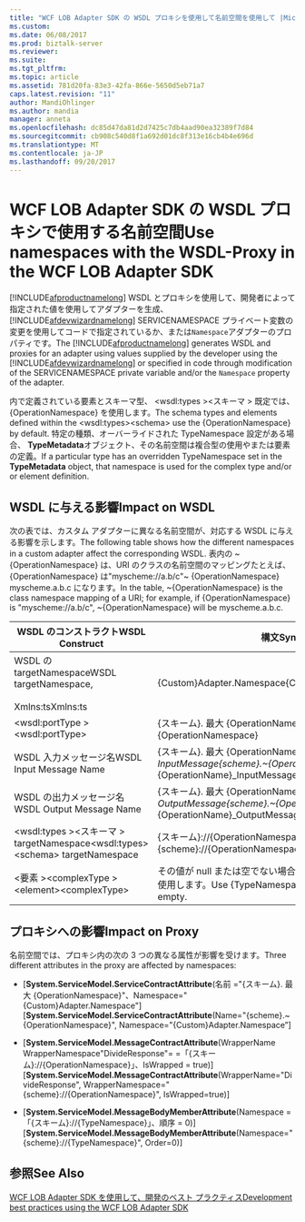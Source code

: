 ```yaml
---
title: "WCF LOB Adapter SDK の WSDL プロキシを使用して名前空間を使用して |Microsoft ドキュメント"
ms.custom: 
ms.date: 06/08/2017
ms.prod: biztalk-server
ms.reviewer: 
ms.suite: 
ms.tgt_pltfrm: 
ms.topic: article
ms.assetid: 781d20fa-83e3-42fa-866e-5650d5eb71a7
caps.latest.revision: "11"
author: MandiOhlinger
ms.author: mandia
manager: anneta
ms.openlocfilehash: dc85d47da81d2d7425c7db4aad90ea32389f7d84
ms.sourcegitcommit: cb908c540d8f1a692d01dc8f313e16cb4b4e696d
ms.translationtype: MT
ms.contentlocale: ja-JP
ms.lasthandoff: 09/20/2017
---
```

# <a name="use-namespaces-with-the-wsdl-proxy-in-the-wcf-lob-adapter-sdk"></a><span data-ttu-id="738b5-102">WCF LOB Adapter SDK の WSDL プロキシで使用する名前空間</span><span class="sxs-lookup"><span data-stu-id="738b5-102">Use namespaces with the WSDL-Proxy in the WCF LOB Adapter SDK</span></span>
<span data-ttu-id="738b5-103">[!INCLUDE[afproductnamelong](../../includes/afproductnamelong-md.md)] WSDL とプロキシを使用して、開発者によって指定された値を使用してアダプターを生成、 [!INCLUDE[afdevwizardnamelong](../../includes/afdevwizardnamelong-md.md)] SERVICENAMESPACE プライベート変数の変更を使用してコードで指定されているか、または`Namespace`アダプターのプロパティです。</span><span class="sxs-lookup"><span data-stu-id="738b5-103">The [!INCLUDE[afproductnamelong](../../includes/afproductnamelong-md.md)] generates WSDL and proxies for an adapter using values supplied by the developer using the [!INCLUDE[afdevwizardnamelong](../../includes/afdevwizardnamelong-md.md)] or specified in code through modification of the SERVICENAMESPACE private variable and/or the `Namespace` property of the adapter.</span></span>  
  
 <span data-ttu-id="738b5-104">内で定義されている要素とスキーマ型、 \<wsdl:types >\<スキーマ > 既定では、{OperationNamespace} を使用します。</span><span class="sxs-lookup"><span data-stu-id="738b5-104">The schema types and elements defined within the \<wsdl:types>\<schema> use the {OperationNamespace} by default.</span></span> <span data-ttu-id="738b5-105">特定の種類、オーバーライドされた TypeNamespace 設定がある場合、 **TypeMetadata**オブジェクト、その名前空間は複合型の使用やまたは要素の定義。</span><span class="sxs-lookup"><span data-stu-id="738b5-105">If a particular type has an overridden TypeNamespace set in the **TypeMetadata** object, that namespace is used for the complex type and/or or element definition.</span></span>  
  
## <a name="impact-on-wsdl"></a><span data-ttu-id="738b5-106">WSDL に与える影響</span><span class="sxs-lookup"><span data-stu-id="738b5-106">Impact on WSDL</span></span>  
 <span data-ttu-id="738b5-107">次の表では、カスタム アダプターに異なる名前空間が、対応する WSDL に与える影響を示します。</span><span class="sxs-lookup"><span data-stu-id="738b5-107">The following table shows how the different namespaces in a custom adapter affect the corresponding WSDL.</span></span> <span data-ttu-id="738b5-108">表内の ~ {OperationNamespace} は、URI のクラスの名前空間のマッピングたとえば、{OperationNamespace} は"myscheme://a.b/c"~ {OperationNamespace} myscheme.a.b.c になります。</span><span class="sxs-lookup"><span data-stu-id="738b5-108">In the table, ~{OperationNamespace} is the class namespace mapping of a URI; for example, if {OperationNamespace} is "myscheme://a.b/c", ~{OperationNamespace} will be myscheme.a.b.c.</span></span>  
  
|<span data-ttu-id="738b5-109">WSDL のコンストラクト</span><span class="sxs-lookup"><span data-stu-id="738b5-109">WSDL Construct</span></span>|<span data-ttu-id="738b5-110">構文</span><span class="sxs-lookup"><span data-stu-id="738b5-110">Syntax</span></span>|  
|--------------------|------------|  
|<span data-ttu-id="738b5-111">WSDL の targetNamespace</span><span class="sxs-lookup"><span data-stu-id="738b5-111">WSDL targetNamespace,</span></span><br /><br /> <span data-ttu-id="738b5-112">Xmlns:ts</span><span class="sxs-lookup"><span data-stu-id="738b5-112">Xmlns:ts</span></span>|<span data-ttu-id="738b5-113">{Custom}Adapter.Namespace</span><span class="sxs-lookup"><span data-stu-id="738b5-113">{Custom}Adapter.Namespace</span></span>|  
|<span data-ttu-id="738b5-114">\<wsdl:portType ></span><span class="sxs-lookup"><span data-stu-id="738b5-114">\<wsdl:portType></span></span>|<span data-ttu-id="738b5-115">{スキーム}. 最大 {OperationNamespace}</span><span class="sxs-lookup"><span data-stu-id="738b5-115">{scheme}.~{OperationNamespace}</span></span>|  
|<span data-ttu-id="738b5-116">WSDL 入力メッセージ名</span><span class="sxs-lookup"><span data-stu-id="738b5-116">WSDL Input Message Name</span></span>|<span data-ttu-id="738b5-117">{スキーム}. 最大 {OperationNamespace} _ {OperationName} _InputMessage</span><span class="sxs-lookup"><span data-stu-id="738b5-117">{scheme}.~{OperationNamespace}_{OperationName}_InputMessage</span></span>|  
|<span data-ttu-id="738b5-118">WSDL の出力メッセージ名</span><span class="sxs-lookup"><span data-stu-id="738b5-118">WSDL Output Message Name</span></span>|<span data-ttu-id="738b5-119">{スキーム}. 最大 {OperationNamespace} _ {OperationName} _OutputMessage</span><span class="sxs-lookup"><span data-stu-id="738b5-119">{scheme}.~{OperationNamespace}_{OperationName}_OutputMessage</span></span>|  
|<span data-ttu-id="738b5-120">\<wsdl:types >\<スキーマ > targetNamespace</span><span class="sxs-lookup"><span data-stu-id="738b5-120">\<wsdl:types>\<schema> targetNamespace</span></span>|<span data-ttu-id="738b5-121">{スキーム}://{OperationNamespace}</span><span class="sxs-lookup"><span data-stu-id="738b5-121">{scheme}://{OperationNamespace}</span></span>|  
|<span data-ttu-id="738b5-122">\<要素 >\<complexType ></span><span class="sxs-lookup"><span data-stu-id="738b5-122">\<element>\<complexType></span></span>|<span data-ttu-id="738b5-123">その値が null または空でない場合は、{TypeNamespace} を使用します。</span><span class="sxs-lookup"><span data-stu-id="738b5-123">Use {TypeNamespace} if its value is not null or empty.</span></span>|  
  
## <a name="impact-on-proxy"></a><span data-ttu-id="738b5-124">プロキシへの影響</span><span class="sxs-lookup"><span data-stu-id="738b5-124">Impact on Proxy</span></span>  
 <span data-ttu-id="738b5-125">名前空間では、プロキシ内の次の 3 つの異なる属性が影響を受けます。</span><span class="sxs-lookup"><span data-stu-id="738b5-125">Three different attributes in the proxy are affected by namespaces:</span></span>  
  
-   <span data-ttu-id="738b5-126">[**System.ServiceModel.ServiceContractAttribute**(名前 ="{スキーム}. 最大 {OperationNamespace}"、Namespace="{Custom}Adapter.Namespace"]</span><span class="sxs-lookup"><span data-stu-id="738b5-126">[**System.ServiceModel.ServiceContractAttribute**(Name="{scheme}.~{OperationNamespace}", Namespace="{Custom}Adapter.Namespace”]</span></span>  
  
-   <span data-ttu-id="738b5-127">[**System.ServiceModel.MessageContractAttribute**(WrapperName WrapperNamespace"DivideResponse"= =「{スキーム}://{OperationNamespace}」、IsWrapped = true)]</span><span class="sxs-lookup"><span data-stu-id="738b5-127">[**System.ServiceModel.MessageContractAttribute**(WrapperName="DivideResponse", WrapperNamespace="{scheme}://{OperationNamespace}", IsWrapped=true)]</span></span>  
  
-   <span data-ttu-id="738b5-128">[**System.ServiceModel.MessageBodyMemberAttribute**(Namespace =「{スキーム}://{TypeNamespace}」、順序 = 0)]</span><span class="sxs-lookup"><span data-stu-id="738b5-128">[**System.ServiceModel.MessageBodyMemberAttribute**(Namespace="{scheme}://{TypeNamespace}", Order=0)]</span></span>  
  
## <a name="see-also"></a><span data-ttu-id="738b5-129">参照</span><span class="sxs-lookup"><span data-stu-id="738b5-129">See Also</span></span>  
 [<span data-ttu-id="738b5-130">WCF LOB Adapter SDK を使用して、開発のベスト プラクティス</span><span class="sxs-lookup"><span data-stu-id="738b5-130">Development best practices using the WCF LOB Adapter SDK</span></span>](../../adapters-and-accelerators/wcf-lob-adapter-sdk/development-best-practices-using-the-wcf-lob-adapter-sdk.md)